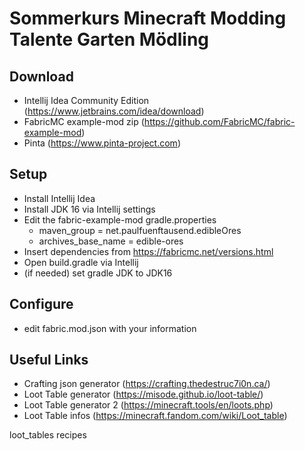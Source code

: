 # Sommerkurs Minecraft Modding Talente Garten Mödling

## Download

- Intellij Idea Community Edition (https://www.jetbrains.com/idea/download)
- FabricMC example-mod zip (https://github.com/FabricMC/fabric-example-mod)
- Pinta (https://www.pinta-project.com)

## Setup

- Install Intellij Idea
- Install JDK 16 via Intellij settings
- Edit the fabric-example-mod gradle.properties
    - maven_group = net.paulfuenftausend.edibleOres 
    - archives_base_name = edible-ores
- Insert dependencies from https://fabricmc.net/versions.html
- Open build.gradle via Intellij
- (if needed) set gradle JDK to JDK16

## Configure

- edit fabric.mod.json with your information

## Useful Links

- Crafting json generator (https://crafting.thedestruc7i0n.ca/)
- Loot Table generator (https://misode.github.io/loot-table/)
- Loot Table generator 2 (https://minecraft.tools/en/loots.php)
- Loot Table infos (https://minecraft.fandom.com/wiki/Loot_table)


loot_tables
recipes

